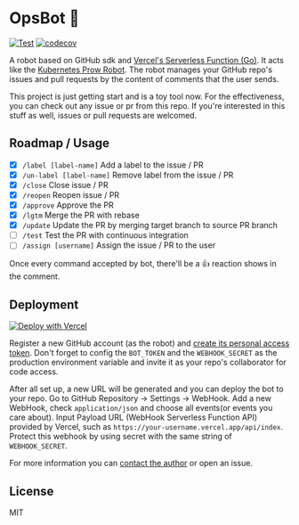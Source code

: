 # OpsBot 🤖️

[![Test](https://github.com/Lonor/OpsBot/actions/workflows/test.yaml/badge.svg)](https://github.com/Lonor/OpsBot/actions/workflows/test.yaml)
[![codecov](https://codecov.io/gh/Lonor/OpsBot/branch/main/graph/badge.svg?token=H16BEN675E)](https://codecov.io/gh/Lonor/OpsBot)

A robot based on GitHub sdk
and [Vercel's Serverless Function (Go)](https://vercel.com/docs/runtimes#official-runtimes/go). It acts like
the [Kubernetes Prow Robot](https://github.com/k8s-ci-robot). The robot manages your GitHub repo's issues and pull
requests by the content of comments that the user sends.

This project is just getting start and is a toy tool now. For the effectiveness, you can check out any issue or pr from
this repo. If you're interested in this stuff as well, issues or pull requests are welcomed.

## Roadmap / Usage

- [x] `/label [label-name]`    Add a label to the issue / PR
- [x] `/un-label [label-name]` Remove label from the issue / PR
- [x] `/close`                 Close issue / PR
- [x] `/reopen`                Reopen issue / PR
- [x] `/approve`               Approve the PR
- [x] `/lgtm`                  Merge the PR with rebase
- [x] `/update`                Update the PR by merging target branch to source PR branch
- [ ] `/test`                  Test the PR with continuous integration
- [ ] `/assign [username]`     Assign the issue / PR to the user

Once every command accepted by bot, there'll be a 👍 reaction shows in the comment.

## Deployment

[![Deploy with Vercel](https://vercel.com/button)](https://go.lawrenceli.me/deploy-opsbot)

Register a new GitHub account (as the robot)
and [create its personal access token](https://github.com/settings/tokens/new). Don't forget to config the `BOT_TOKEN`
and the `WEBHOOK_SECRET` as the production environment variable and invite it as your repo's collaborator for code access.

After all set up, a new URL will be generated and you can deploy the bot to your repo.
Go to GitHub Repository -> Settings -> WebHook. Add a new WebHook, check `application/json`
and choose all events(or events you care about). Input Payload URL (WebHook Serverless Function API) provided by Vercel,
such as `https://your-username.vercel.app/api/index`. Protect this webhook by using secret with the same string of 
`WEBHOOK_SECRET`.

For more information you can [contact the author](https://go.lawrenceli.me/contact) or open an issue.

## License

MIT
